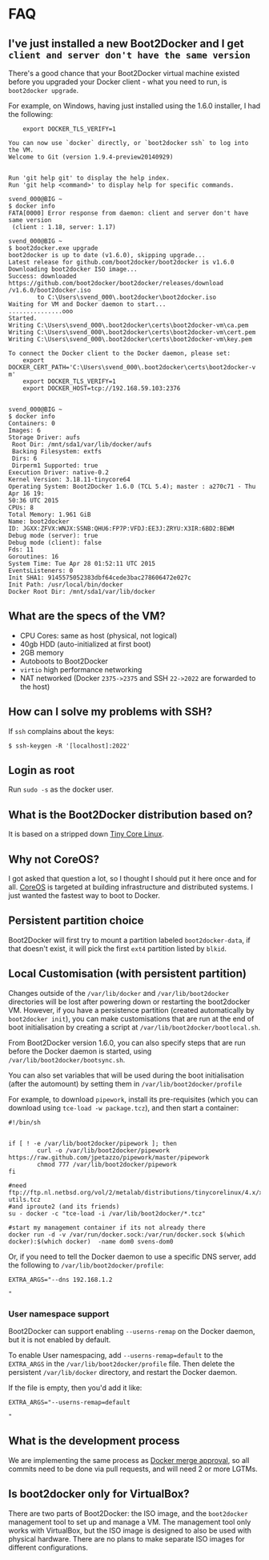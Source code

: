# FAQ

## I've just installed a new Boot2Docker and I get `client and server don't have the same version`

There's a good chance that your Boot2Docker virtual machine existed before you
upgraded your Docker client - what you need to run, is `boot2docker upgrade`.

For example, on Windows, having just installed using the 1.6.0 installer, I
had the following:

```
    export DOCKER_TLS_VERIFY=1

You can now use `docker` directly, or `boot2docker ssh` to log into the VM.
Welcome to Git (version 1.9.4-preview20140929)


Run 'git help git' to display the help index.
Run 'git help <command>' to display help for specific commands.

svend_000@BIG ~
$ docker info
FATA[0000] Error response from daemon: client and server don't have same version
 (client : 1.18, server: 1.17)

svend_000@BIG ~
$ boot2docker.exe upgrade
boot2docker is up to date (v1.6.0), skipping upgrade...
Latest release for github.com/boot2docker/boot2docker is v1.6.0
Downloading boot2docker ISO image...
Success: downloaded https://github.com/boot2docker/boot2docker/releases/download
/v1.6.0/boot2docker.iso
        to C:\Users\svend_000\.boot2docker\boot2docker.iso
Waiting for VM and Docker daemon to start...
...............ooo
Started.
Writing C:\Users\svend_000\.boot2docker\certs\boot2docker-vm\ca.pem
Writing C:\Users\svend_000\.boot2docker\certs\boot2docker-vm\cert.pem
Writing C:\Users\svend_000\.boot2docker\certs\boot2docker-vm\key.pem

To connect the Docker client to the Docker daemon, please set:
    export DOCKER_CERT_PATH='C:\Users\svend_000\.boot2docker\certs\boot2docker-v
m'
    export DOCKER_TLS_VERIFY=1
    export DOCKER_HOST=tcp://192.168.59.103:2376


svend_000@BIG ~
$ docker info
Containers: 0
Images: 6
Storage Driver: aufs
 Root Dir: /mnt/sda1/var/lib/docker/aufs
 Backing Filesystem: extfs
 Dirs: 6
 Dirperm1 Supported: true
Execution Driver: native-0.2
Kernel Version: 3.18.11-tinycore64
Operating System: Boot2Docker 1.6.0 (TCL 5.4); master : a270c71 - Thu Apr 16 19:
50:36 UTC 2015
CPUs: 8
Total Memory: 1.961 GiB
Name: boot2docker
ID: JGXX:ZFVX:WNJX:SSNB:QHU6:FP7P:VFDJ:EE3J:ZRYU:X3IR:6BD2:BEWM
Debug mode (server): true
Debug mode (client): false
Fds: 11
Goroutines: 16
System Time: Tue Apr 28 01:52:11 UTC 2015
EventsListeners: 0
Init SHA1: 9145575052383dbf64cede3bac278606472e027c
Init Path: /usr/local/bin/docker
Docker Root Dir: /mnt/sda1/var/lib/docker
```

## What are the specs of the VM?

* CPU Cores: same as host (physical, not logical)
* 40gb HDD (auto-initialized at first boot)
* 2GB memory
* Autoboots to Boot2Docker
* `virtio` high performance networking
* NAT networked (Docker `2375->2375` and SSH `22->2022` are forwarded to the host)

## How can I solve my problems with SSH?

If `ssh` complains about the keys:

```
$ ssh-keygen -R '[localhost]:2022'
```

## Login as root

Run `sudo -s` as the docker user.

## What is the Boot2Docker distribution based on?

It is based on a stripped down [Tiny Core Linux](http://tinycorelinux.net).

## Why not CoreOS?

I got asked that question a lot, so I thought I should put it here once and for
all. [CoreOS](http://coreos.com/) is targeted at building infrastructure and
distributed systems. I just wanted the fastest way to boot to Docker.

## Persistent partition choice

Boot2Docker will first try to mount a partition labeled ``boot2docker-data``, if
that doesn't exist, it will pick the first ``ext4`` partition listed by ``blkid``.

## Local Customisation (with persistent partition)

Changes outside of the `/var/lib/docker` and `/var/lib/boot2docker` directories
will be lost after powering down or restarting the boot2docker VM. However, if
you have a persistence partition (created automatically by `boot2docker init`),
you can make customisations that are run at the end of boot initialisation by
creating a script at ``/var/lib/boot2docker/bootlocal.sh``.

From Boot2Docker version 1.6.0, you can also specify steps that are run before
the Docker daemon is started, using `/var/lib/boot2docker/bootsync.sh`.

You can also set variables that will be used during the boot initialisation (after
the automount) by setting them in `/var/lib/boot2docker/profile`

For example, to download ``pipework``, install its pre-requisites (which you can
download using ``tce-load -w package.tcz``), and then start a container:

```
#!/bin/sh


if [ ! -e /var/lib/boot2docker/pipework ]; then
        curl -o /var/lib/boot2docker/pipework https://raw.github.com/jpetazzo/pipework/master/pipework
        chmod 777 /var/lib/boot2docker/pipework
fi

#need ftp://ftp.nl.netbsd.org/vol/2/metalab/distributions/tinycorelinux/4.x/x86/tcz/bridge-utils.tcz
#and iproute2 (and its friends)
su - docker -c "tce-load -i /var/lib/boot2docker/*.tcz"

#start my management container if its not already there
docker run -d -v /var/run/docker.sock:/var/run/docker.sock $(which docker):$(which docker)  -name dom0 svens-dom0
```

Or, if you need to tell the Docker daemon to use a specific DNS server, add the 
following to ``/var/lib/boot2docker/profile``:

```
EXTRA_ARGS="--dns 192.168.1.2

"
```

### User namespace support

Boot2Docker can support enabling `--userns-remap` on the Docker daemon, but it is not enabled by default.

To enable User namespacing, add `--userns-remap=default` to the `EXTRA_ARGS` in the `/var/lib/boot2docker/profile` file.
Then delete the persistent `/var/lib/docker` directory, and restart the Docker daemon.

If the file is empty, then you'd add it like:

```
EXTRA_ARGS="--userns-remap=default

"
```

## What is the development process

We are implementing the same process as [Docker merge approval](
https://github.com/dotcloud/docker/blob/master/CONTRIBUTING.md#merge-approval),
so all commits need to be done via pull requests, and will need 2 or more LGTMs.

## Is boot2docker only for VirtualBox?

There are two parts of Boot2Docker: the ISO image, and the `boot2docker` management
tool to set up and manage a VM. The management tool only works with VirtualBox,
but the ISO image is designed to also be used with physical hardware. There
are no plans to make separate ISO images for different configurations.
